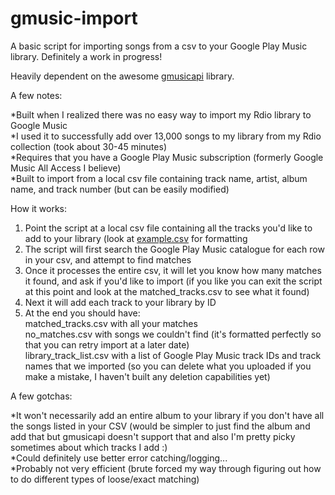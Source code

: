 # gmusic-import
A basic script for importing songs from a csv to your Google Play Music library. Definitely a work in progress!

Heavily dependent on the awesome <a target="_blank" href="https://github.com/simon-weber/gmusicapi">gmusicapi</a> library.

A few notes:

*Built when I realized there was no easy way to import my Rdio library to Google Music<br/>
*I used it to successfully add over 13,000 songs to my library from my Rdio collection (took about 30-45 minutes)<br/>
*Requires that you have a Google Play Music subscription (formerly Google Music All Access I believe)<br/>
*Built to import from a local csv file containing track name, artist, album name, and track number (but can be easily modified)<br/>

How it works:

<ol>
	<li>Point the script at a local csv file containing all the tracks you'd like to add to your library (look at <a href="https://github.com/suihanki/gmusic-import/blob/master/example.csv">example.csv</a> for formatting</li>
	<li>The script will first search the Google Play Music catalogue for each row in your csv, and attempt to find matches</li>
	<li>Once it processes the entire csv, it will let you know how many matches it found, and ask if you'd like to import (if you like you can exit the script at this point and look at the matched_tracks.csv to see what it found)</li>
	<li>Next it will add each track to your library by ID</li>
	<li>At the end you should have:<br/>
		matched_tracks.csv with all your matches<br/>
		no_matches.csv with songs we couldn't find (it's formatted perfectly so that you can retry import at a later date)<br/>
		library_track_list.csv with a list of Google Play Music track IDs and track names that we imported (so you can delete what you uploaded if you make a mistake, I haven't built any deletion capabilities yet)<br/>
	</li>
</ol>

A few gotchas:

*It won't necessarily add an entire album to your library if you don't have all the songs listed in your CSV (would be simpler to just find the album and add that but gmusicapi doesn't support that and also I'm pretty picky sometimes about which tracks I add :)<br/>
*Could definitely use better error catching/logging...<br/>
*Probably not very efficient (brute forced my way through figuring out how to do different types of loose/exact matching)<br/>
